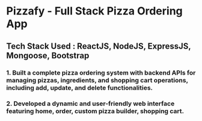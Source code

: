 # Pizzafy - Full Stack Pizza Ordering App

## Tech Stack Used : ReactJS, NodeJS, ExpressJS, Mongoose, Bootstrap

### 1. Built a complete pizza ordering system with backend APIs for managing pizzas, ingredients, and shopping cart operations, including add, update, and delete functionalities.

### 2. Developed a dynamic and user-friendly web interface featuring home, order, custom pizza builder, shopping cart.


